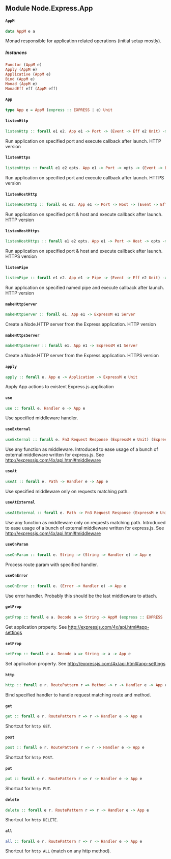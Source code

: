 ## Module Node.Express.App

#### `AppM`

``` purescript
data AppM e a
```

Monad responsible for application related operations (initial setup mostly).

##### Instances
``` purescript
Functor (AppM e)
Apply (AppM e)
Applicative (AppM e)
Bind (AppM e)
Monad (AppM e)
MonadEff eff (AppM eff)
```

#### `App`

``` purescript
type App e = AppM (express :: EXPRESS | e) Unit
```

#### `listenHttp`

``` purescript
listenHttp :: forall e1 e2. App e1 -> Port -> (Event -> Eff e2 Unit) -> ExpressM e1 Server
```

Run application on specified port and execute callback after launch.
HTTP version

#### `listenHttps`

``` purescript
listenHttps :: forall e1 e2 opts. App e1 -> Port -> opts -> (Event -> Eff e2 Unit) -> ExpressM e1 Server
```

Run application on specified port and execute callback after launch.
HTTPS version

#### `listenHostHttp`

``` purescript
listenHostHttp :: forall e1 e2. App e1 -> Port -> Host -> (Event -> Eff e2 Unit) -> ExpressM e1 Server
```

Run application on specified port & host and execute callback after launch.
HTTP version

#### `listenHostHttps`

``` purescript
listenHostHttps :: forall e1 e2 opts. App e1 -> Port -> Host -> opts -> (Event -> Eff e2 Unit) -> ExpressM e1 Server
```

Run application on specified port & host and execute callback after launch.
HTTPS version

#### `listenPipe`

``` purescript
listenPipe :: forall e1 e2. App e1 -> Pipe -> (Event -> Eff e2 Unit) -> ExpressM e1 Server
```

Run application on specified named pipe and execute callback after launch.
HTTP version

#### `makeHttpServer`

``` purescript
makeHttpServer :: forall e1. App e1 -> ExpressM e1 Server
```

Create a Node.HTTP server from the Express application.
HTTP version

#### `makeHttpsServer`

``` purescript
makeHttpsServer :: forall e1. App e1 -> ExpressM e1 Server
```

Create a Node.HTTP server from the Express application.
HTTPS version

#### `apply`

``` purescript
apply :: forall e. App e -> Application -> ExpressM e Unit
```

Apply App actions to existent Express.js application

#### `use`

``` purescript
use :: forall e. Handler e -> App e
```

Use specified middleware handler.

#### `useExternal`

``` purescript
useExternal :: forall e. Fn3 Request Response (ExpressM e Unit) (ExpressM e Unit) -> App e
```

Use any function as middleware.
Introduced to ease usage of a bunch of external
middleware written for express.js.
See http://expressjs.com/4x/api.html#middleware

#### `useAt`

``` purescript
useAt :: forall e. Path -> Handler e -> App e
```

Use specified middleware only on requests matching path.

#### `useAtExternal`

``` purescript
useAtExternal :: forall e. Path -> Fn3 Request Response (ExpressM e Unit) (ExpressM e Unit) -> App e
```

Use any function as middleware only on requests matching path.
Introduced to ease usage of a bunch of external
middleware written for express.js.
See http://expressjs.com/4x/api.html#middleware

#### `useOnParam`

``` purescript
useOnParam :: forall e. String -> (String -> Handler e) -> App e
```

Process route param with specified handler.

#### `useOnError`

``` purescript
useOnError :: forall e. (Error -> Handler e) -> App e
```

Use error handler. Probably this should be the last middleware to attach.

#### `getProp`

``` purescript
getProp :: forall e a. Decode a => String -> AppM (express :: EXPRESS | e) (Maybe a)
```

Get application property.
See http://expressjs.com/4x/api.html#app-settings

#### `setProp`

``` purescript
setProp :: forall e a. Decode a => String -> a -> App e
```

Set application property.
See http://expressjs.com/4x/api.html#app-settings

#### `http`

``` purescript
http :: forall e r. RoutePattern r => Method -> r -> Handler e -> App e
```

Bind specified handler to handle request matching route and method.

#### `get`

``` purescript
get :: forall e r. RoutePattern r => r -> Handler e -> App e
```

Shortcut for `http GET`.

#### `post`

``` purescript
post :: forall e r. RoutePattern r => r -> Handler e -> App e
```

Shortcut for `http POST`.

#### `put`

``` purescript
put :: forall e r. RoutePattern r => r -> Handler e -> App e
```

Shortcut for `http PUT`.

#### `delete`

``` purescript
delete :: forall e r. RoutePattern r => r -> Handler e -> App e
```

Shortcut for `http DELETE`.

#### `all`

``` purescript
all :: forall e r. RoutePattern r => r -> Handler e -> App e
```

Shortcut for `http ALL` (match on any http method).


